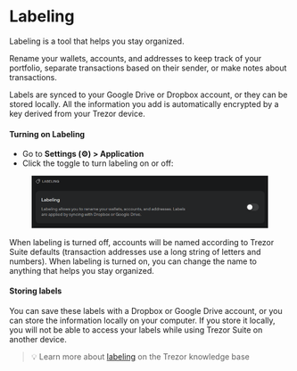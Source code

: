 # Labeling

Labeling is a tool that helps you stay organized.

Rename your wallets, accounts, and addresses to keep track of your portfolio, separate transactions based on their sender, or make notes about transactions.

Labels are synced to your Google Drive or Dropbox account, or they can be stored locally. All the information you add is automatically encrypted by a key derived from your Trezor device.

#### **Turning on Labeling**

* Go to **Settings (⚙️) > Application**
* Click the toggle to turn labeling on or off:

<figure><img src="../../../.gitbook/assets/labeling.png" alt=""><figcaption></figcaption></figure>

When labeling is turned off, accounts will be named according to Trezor Suite defaults (transaction addresses use a long string of letters and numbers). When labeling is turned on, you can change the name to anything that helps you stay organized.

#### **Storing labels**

You can save these labels with a Dropbox or Google Drive account, or you can store the information locally on your computer. If you store it locally, you will not be able to access your labels while using Trezor Suite on another device.

> 💡 Learn more about [labeling](https://trezor.io/learn/a/labels-in-trezor-suite-app) on the Trezor knowledge base
